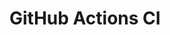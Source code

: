 # GitHub Actions CI





































































































































































































































































































































































































































































































































































































































































































































































































































































































































































































































































































































































































































































































































































































































































































































































































































































































































































































































